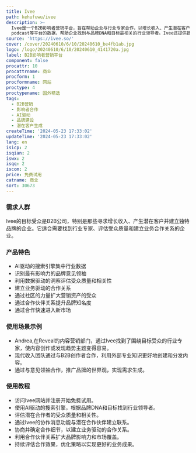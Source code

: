 ```yaml
---
title: Ivee
path: kehufuwu/ivee
description: >-
  Ivee是一个B2B影响者营销平台，旨在帮助企业与行业专家合作，以增长收入、产生潜在客户并提升品牌。它通过AI驱动的搜索引擎集中来自Linkedin、Youtube、Substack和Apple
  podcast等平台的数据，帮助企业找到与品牌DNA和目标最相关的行业领导者。Ivee还提供数据驱动的洞察来评估受众质量和相关性，并帮助企业建立业务驱动的合作关系，提高运营效率。
source: 'https://ivee.so/'
cover: /cover/20240610/6/10/20240610_be4fb1ab.jpg
logo: /logo/20240610/6/10/20240610_4141720a.jpg
label: B2B影响者营销平台
component: false
procattr: 10
procattrname: 商业
procform: 1
procformname: 网站
proctype: 4
proctypename: 国外精选
tags:
  - B2B营销
  - 影响者合作
  - AI驱动
  - 品牌建设
  - 潜在客户生成
createTime: '2024-05-23 17:33:02'
updateTime: '2024-05-23 17:33:02'
lang: en
isicp: 2
isqian: 2
iswx: 2
isqq: 2
iscom: 2
price: 免费试用
catname: 商业
sort: 30673
---
```




### 需求人群
Ivee的目标受众是B2B公司，特别是那些寻求增长收入、产生潜在客户并建立独特品牌的企业。它适合需要找到行业专家、评估受众质量和建立业务合作关系的企业。

### 产品特色
* AI驱动的搜索引擎集中行业数据
* 识别最有影响力的品牌意见领袖
* 利用数据驱动的洞察评估受众质量和相关性
* 建立业务驱动的合作关系
* 通过社区的力量扩大营销资产的受众
* 通过合作伙伴关系提升品牌知名度
* 通过合作快速进入新市场

### 使用场景示例
* Andrea,在Reveal的内容营销部门，通过Ivee找到了围绕目标受众的行业专家，使内容创作或发现趋势主题变得容易。
* 现代收入团队通过与B2B创作者合作，利用外部专业知识更好地创建和分发内容。
* 通过与意见领袖合作，推广品牌的世界观，实现需求生成。

### 使用教程
* 访问Ivee网站并注册开始免费试用。
* 使用AI驱动的搜索引擎，根据品牌DNA和目标找到行业领导者。
* 评估潜在合作者的受众质量和相关性。
* 通过Ivee的协作消息功能与潜在合作伙伴建立联系。
* 协商并确定合作细节，以建立业务驱动的合作关系。
* 利用合作伙伴关系扩大品牌影响力和市场覆盖。
* 持续评估合作效果，优化策略以实现更好的业务成果。

  
